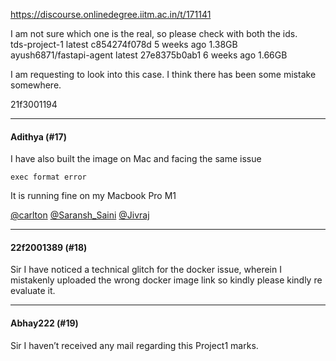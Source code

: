 https://discourse.onlinedegree.iitm.ac.in/t/171141

I am not sure which one is the real, so please check with both the ids.<br/>
tds-project-1              latest    c854274f078d   5 weeks ago    1.38GB<br/>
ayush6871/fastapi-agent    latest    27e8375b0ab1   6 weeks ago    1.66GB</p>
<p>I am requesting to look into this case. I think there has been some mistake somewhere.</p>
<p>21f3001194</p><hr>

<h4>Adithya (#17)</h4>
<p>I have also built the image on Mac and facing the same issue</p>
<p><code>exec format error</code></p>
<p>It is running fine on my Macbook Pro M1</p>
<p><a class="mention" href="/u/carlton">@carlton</a> <a class="mention" href="/u/saransh_saini">@Saransh_Saini</a> <a class="mention" href="/u/jivraj">@Jivraj</a></p><hr>

<h4>22f2001389 (#18)</h4>
<p>Sir I have noticed a technical glitch for the docker issue, wherein I mistakenly uploaded the wrong docker image link so kindly please kindly re evaluate it.</p><hr>

<h4>Abhay222 (#19)</h4>
<p>Sir I haven’t received any mail regarding this Project1 marks.